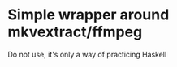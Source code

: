 Simple wrapper around mkvextract/ffmpeg
=======================================

Do not use, it's only a way of practicing Haskell
